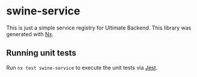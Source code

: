 # swine-service
This is just a simple service registry for Ultimate Backend.
This library was generated with [Nx](https://nx.dev).

## Running unit tests

Run `nx test swine-service` to execute the unit tests via [Jest](https://jestjs.io).
